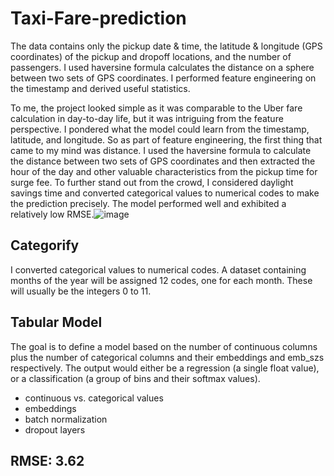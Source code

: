 # Taxi-Fare-prediction

The data contains only the pickup date & time, the latitude & longitude (GPS coordinates) of the pickup and dropoff locations, and the number of passengers.
I used haversine formula calculates the distance on a sphere between two sets of GPS coordinates. I performed feature engineering on the timestamp and derived useful statistics.

To me, the project looked simple as it was comparable to the Uber fare calculation in day-to-day life, but it was intriguing from the feature perspective. I pondered what the model could learn from the timestamp, latitude, and longitude. So as part of feature engineering, the first thing that came to my mind was distance. I used the haversine formula to calculate the distance between two sets of GPS coordinates and then extracted the hour of the day and other valuable characteristics from the pickup time for surge fee. To further stand out from the crowd, I considered daylight savings time and converted categorical values to numerical codes to make the prediction precisely. The model performed well and exhibited a relatively low RMSE.![image](https://user-images.githubusercontent.com/18529823/146003773-96b47c0b-b311-46b4-81cd-245140d905b1.png)



## Categorify
I converted categorical values to numerical codes. A dataset containing months of the year will be assigned 12 codes, one for each month. These will usually be the integers 0 to 11.

## Tabular Model
The goal is to define a model based on the number of continuous columns plus the number of categorical columns and their embeddings and emb_szs respectively. The output would either be a regression (a single float value), or a classification (a group of bins and their softmax values).

* continuous vs. categorical values
* embeddings
* batch normalization
* dropout layers

## RMSE: 3.62
